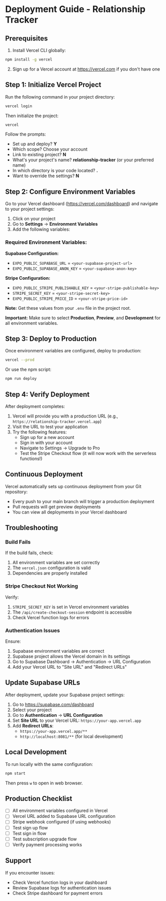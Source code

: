 # Deployment Guide - Relationship Tracker

## Prerequisites

1. Install Vercel CLI globally:
```bash
npm install -g vercel
```

2. Sign up for a Vercel account at https://vercel.com if you don't have one

## Step 1: Initialize Vercel Project

Run the following command in your project directory:

```bash
vercel login
```

Then initialize the project:

```bash
vercel
```

Follow the prompts:
- Set up and deploy? **Y**
- Which scope? Choose your account
- Link to existing project? **N**
- What's your project's name? **relationship-tracker** (or your preferred name)
- In which directory is your code located? **.**
- Want to override the settings? **N**

## Step 2: Configure Environment Variables

Go to your Vercel dashboard (https://vercel.com/dashboard) and navigate to your project settings:

1. Click on your project
2. Go to **Settings** → **Environment Variables**
3. Add the following variables:

### Required Environment Variables:

**Supabase Configuration:**
- `EXPO_PUBLIC_SUPABASE_URL` = `<your-supabase-project-url>`
- `EXPO_PUBLIC_SUPABASE_ANON_KEY` = `<your-supabase-anon-key>`

**Stripe Configuration:**
- `EXPO_PUBLIC_STRIPE_PUBLISHABLE_KEY` = `<your-stripe-publishable-key>`
- `STRIPE_SECRET_KEY` = `<your-stripe-secret-key>`
- `EXPO_PUBLIC_STRIPE_PRICE_ID` = `<your-stripe-price-id>`

**Note:** Get these values from your `.env` file in the project root.

**Important:** Make sure to select **Production**, **Preview**, and **Development** for all environment variables.

## Step 3: Deploy to Production

Once environment variables are configured, deploy to production:

```bash
vercel --prod
```

Or use the npm script:

```bash
npm run deploy
```

## Step 4: Verify Deployment

After deployment completes:

1. Vercel will provide you with a production URL (e.g., `https://relationship-tracker.vercel.app`)
2. Visit the URL to test your application
3. Try the following features:
   - Sign up for a new account
   - Sign in with your account
   - Navigate to Settings → Upgrade to Pro
   - Test the Stripe Checkout flow (it will now work with the serverless functions!)

## Continuous Deployment

Vercel automatically sets up continuous deployment from your Git repository:

- Every push to your main branch will trigger a production deployment
- Pull requests will get preview deployments
- You can view all deployments in your Vercel dashboard

## Troubleshooting

### Build Fails

If the build fails, check:
1. All environment variables are set correctly
2. The `vercel.json` configuration is valid
3. Dependencies are properly installed

### Stripe Checkout Not Working

Verify:
1. `STRIPE_SECRET_KEY` is set in Vercel environment variables
2. The `/api/create-checkout-session` endpoint is accessible
3. Check Vercel function logs for errors

### Authentication Issues

Ensure:
1. Supabase environment variables are correct
2. Supabase project allows the Vercel domain in its settings
3. Go to Supabase Dashboard → Authentication → URL Configuration
4. Add your Vercel URL to "Site URL" and "Redirect URLs"

## Update Supabase URLs

After deployment, update your Supabase project settings:

1. Go to https://supabase.com/dashboard
2. Select your project
3. Go to **Authentication** → **URL Configuration**
4. Set **Site URL** to your Vercel URL: `https://your-app.vercel.app`
5. Add **Redirect URLs**:
   - `https://your-app.vercel.app/**`
   - `http://localhost:8081/**` (for local development)

## Local Development

To run locally with the same configuration:

```bash
npm start
```

Then press `w` to open in web browser.

## Production Checklist

- [ ] All environment variables configured in Vercel
- [ ] Vercel URL added to Supabase URL configuration
- [ ] Stripe webhook configured (if using webhooks)
- [ ] Test sign up flow
- [ ] Test sign in flow
- [ ] Test subscription upgrade flow
- [ ] Verify payment processing works

## Support

If you encounter issues:
- Check Vercel function logs in your dashboard
- Review Supabase logs for authentication issues
- Check Stripe dashboard for payment errors
